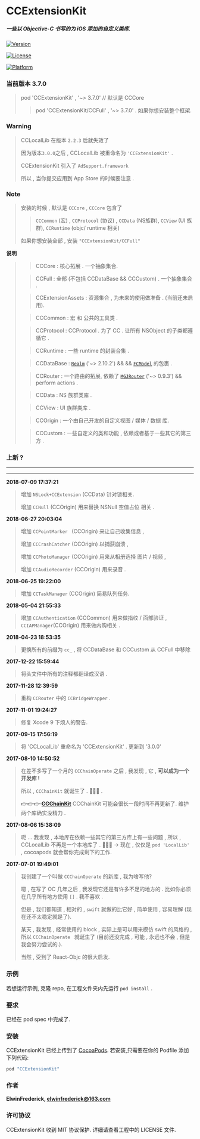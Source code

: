 # CCExtensionKit

##### 一些以 Objective-C 书写的为 iOS 添加的自定义类库. 

[![Version](https://img.shields.io/cocoapods/v/CCExtensionKit.svg?style=flat)](http://cocoapods.org/pods/CCExtensionKit)

[![License](https://img.shields.io/cocoapods/l/CCExtensionKit.svg?style=flat)](http://cocoapods.org/pods/CCExtensionKit)

[![Platform](https://img.shields.io/cocoapods/p/CCExtensionKit.svg?style=flat)](http://cocoapods.org/pods/CCExtensionKit)

### 当前版本 3.7.0

> pod 'CCExtensionKit' , '~> 3.7.0' // 默认是 CCCore
> 
> > pod 'CCExtensionKit/CCFull' , '~> 3.7.0' . 如果你想安装整个框架.

### Warning 
> CCLocalLib 在版本 `2.2.3` 后就失效了
> 
> 因为版本`3.0.0`之后 , CCLocalLib 被重命名为 `'CCExtensionKit'` .
> 
> CCExtensionKit 引入了 `AdSupport.framework`
> 
> 所以 , 当你提交应用到 App Store 的时候要注意 .

### Note
> 安装的时候 , 默认是 `CCCore` , `CCCore` 包含了 
> 
> > `CCCommon` (宏) , `CCProtocol` (协议) , `CCData` (NS族群), `CCView` (UI 族群), `CCRuntime` (objc/ runtime 相关)
> 
> 如果你想安装全部 , 安装 `"CCExtensionKit/CCFull"` 
> 

**说明**
> 
> > CCCore : 核心拓展 . 一个抽象集合.
> 
> > CCFull : 全部 (不包括 CCDataBase && CCCustom) . 一个抽象集合 .
> 
> > CCExtensionAssets : 资源集合 , 为未来的使用做准备 . (当前还未启用).
> 
> > CCCommon : 宏 和 公共的工具类 .
> 
> > CCProtocol : CCProtocol . 为了 CC . 让所有 NSObject 的子类都遵循它 .
> 
> > CCRuntime : 一些 runtime 的封装合集 .
> 
> > CCDataBase :  [`Realm`](https://github.com/realm/realm-cocoa) ('~> 2.10.2')  && && [`FCModel`](https://github.com/marcoarment/FCModel) 的包裹 . 
> 
> > CCRouter : 一个路由的拓展, 依赖了 [`MGJRouter`](https://github.com/meili/MGJRouter) ('~> 0.9.3') && perform actions .
> 
> > CCData : NS 族群类库 .
> 
> > CCView : UI 族群类库 .
> 
> > CCOrigin : 一个由自己开发的自定义视图 / 媒体 / 数据 库.
> 
> > CCCustom :  一些自定义的类和功能 , 依赖或者基于一些其它的第三方 .

### 上新 ?
---
---
**2018-07-09 17:37:21**

> 增加  `NSLock+CCExtension` (CCData) 针对锁相关.
>
> 增加 `CCNull` (CCOrigin) 用来替换 NSNull 空值占位  相关 .

**2018-06-27 20:03:04**

> 增加 `CCPointMarker ` (CCOrigin) 来让自己收集信息 ,
> 
> 增加 `CCCrashCatcher` (CCOrigin) 以捕获崩溃 ,
> 
> 增加 `CCPhotoManager` (CCOrigin) 用来从相册选择 图片 / 视频 ,
> 
> 增加 `CCAudioRecorder` (CCOrigin) 用来录音 .

**2018-06-25 19:22:00**

> 增加 `CCTaskManager` (CCOrigin) 简易队列任务.

**2018-05-04 21:55:33**

> 增加 `CCAuthentication` (CCCommon) 用来做指纹 / 面部验证 , `CCIAPManager`(CCOrigin) 用来做内购相关 .

**2018-04-23 18:53:35**

> 更换所有的前缀为 `cc_` , 将 CCDataBase 和 CCCustom 从 CCFull 中移除

**2017-12-22 15:59:44**

> 将头文件中所有的注释都翻译成汉语 .

**2017-11-28 12:39:59**

> 重构 `CCRouter` 中的 `CCBridgeWrapper` .

**2017-11-01 19:24:27**

> 修复 Xcode 9 下烦人的警告.

**2017-09-15 17:56:19**

> 将 'CCLocalLib' 重命名为 'CCExtensionKit' .
> 更新到 '3.0.0'
> 

**2017-08-10 14:50:52**
  
> 在差不多写了一个月的 `CCChainOperate` 之后 , 我发现 , 它 , **可以成为一个开发库 !**
> 
> 所以 , `CCChainKit` 就诞生了 . 👏👏👏 .
> 
> ~~👉👉👉 **[CCChainKit](https://github.com/VArbiter/CCChainKit)**~~
> CCChainKit 可能会很长一段时间不再更新了. 维护两个库确实没精力 .

**2017-08-06 15:38:09**

> 呃 ... 我发现 , 本地库在依赖一些其它的第三方库上有一些问题 , 所以 , CCLocalLib 不再是一个本地库了 .
👏👏👏 -> 现在 , 仅仅是 `pod 'LocalLib' ` , cocoapods 就会帮你完成剩下的工作.

**2017-07-01 19:49:01**
> 我创建了一个叫做 `CCChainOperate` 的新库 , 我为啥写他?
>
> 嗯 , 在写了 OC 几年之后 , 我发现它还是有许多不足的地方的 . 比如你必须在几乎所有地方使用 `[]` . 我不喜欢 . 
> 
> 但是 , 我们都知道 , 相对的 , `swift` 就做的比它好 , 简单使用 , 容易理解 (现在还不太稳定就是了). 
> 
>  某天 , 我发现 , 经常使用的 block ,  实际上是可以用来模仿 swift 的风格的 , 所以 `CCChainOperate ` 就诞生了 (目前还没完成 , 可能 , 永远也不会 , 但是我会努力尝试的.).
>  
>  当然 , 受到了 React-Objc 的很大启发.

### 示例

若想运行示例, 克隆 repo,  在工程文件夹内先运行 `pod install` .

### 要求

已经在 pod spec 中完成了.

### 安装

CCExtensionKit 已经上传到了 [CocoaPods](http://cocoapods.org). 若安装,只需要在你的 Podfile 添加下列代码:

```ruby
pod "CCExtensionKit"
```

### 作者

**ElwinFrederick, [elwinfrederick@163.com](elwinfrederick@163.com)**

### 许可协议

CCExtensionKit 收到 MIT 协议保护. 详细请查看工程中的 LICENSE 文件.
